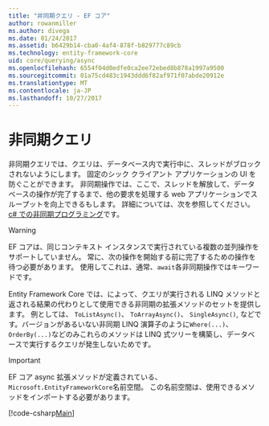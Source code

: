 ```yaml
---
title: "非同期クエリ - EF コア"
author: rowanmiller
ms.author: divega
ms.date: 01/24/2017
ms.assetid: b6429b14-cba0-4af4-878f-b829777c89cb
ms.technology: entity-framework-core
uid: core/querying/async
ms.openlocfilehash: 6554f04d0edfe0ca2ee72ebed8b878a1997a9500
ms.sourcegitcommit: 01a75cd483c1943ddd6f82af971f07abde20912e
ms.translationtype: MT
ms.contentlocale: ja-JP
ms.lasthandoff: 10/27/2017
---
```

# <a name="asynchronous-queries"></a>非同期クエリ

非同期クエリでは、クエリは、データベース内で実行中に、スレッドがブロックされないようにします。 固定のシック クライアント アプリケーションの UI を防ぐことができます。 非同期操作では、ここで、スレッドを解放して、データベースの操作が完了するまで、他の要求を処理する web アプリケーションでスループットを向上できるもします。 詳細については、次を参照してください。 [c# での非同期プログラミング](https://docs.microsoft.com/dotnet/csharp/async)です。

> [!WARNING]  
> EF コアは、同じコンテキスト インスタンスで実行されている複数の並列操作をサポートしていません。 常に、次の操作を開始する前に完了するための操作を待つ必要があります。 使用してこれは、通常、`await`各非同期操作ではキーワードです。

Entity Framework Core では、によって、クエリが実行される LINQ メソッドと返される結果の代わりとして使用できる非同期の拡張メソッドのセットを提供します。 例としては、 `ToListAsync()`、 `ToArrayAsync()`、 `SingleAsync()`, などです。バージョンがあるいない非同期 LINQ 演算子のように`Where(...)`、`OrderBy(...)`などのみこれらのメソッドは LINQ 式ツリーを構築し、データベースで実行するクエリが発生しないためです。

> [!IMPORTANT]  
> EF コア async 拡張メソッドが定義されている、`Microsoft.EntityFrameworkCore`名前空間。 この名前空間は、使用できるメソッドをインポートする必要があります。

[!code-csharp[Main](../../../samples/core/Querying/Querying/Async/Sample.cs#Sample)]
